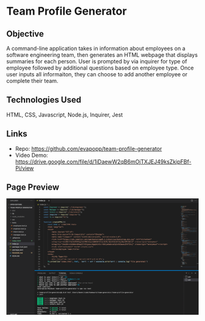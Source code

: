# Team Profile Generator 

## Objective
A command-line application takes in information about employees on a software engineering team, then generates an HTML webpage that displays summaries for each person. User is prompted by via inquirer for type of employee followed by additional questions based on employee type. Once user inputs all informaiton, they can choose to add another employee or complete their team. 

## Technologies Used
HTML, CSS, Javascript, Node.js, Inquirer, Jest

## Links
* Repo: https://github.com/evapopp/team-profile-generator
* Video Demo: https://drive.google.com/file/d/1iDaewW2qB6mOjTXJEJ49ksZkipFBf-Pi/view

## Page Preview
![script view](./utils/screenshot.png)
